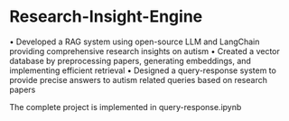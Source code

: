 # Research-Insight-Engine
• Developed a RAG system using open-source LLM and LangChain providing comprehensive research insights on autism
• Created a vector database by preprocessing papers, generating embeddings, and implementing efficient retrieval
• Designed a query-response system to provide precise answers to autism related queries based on research papers

The complete project is implemented in query-response.ipynb
